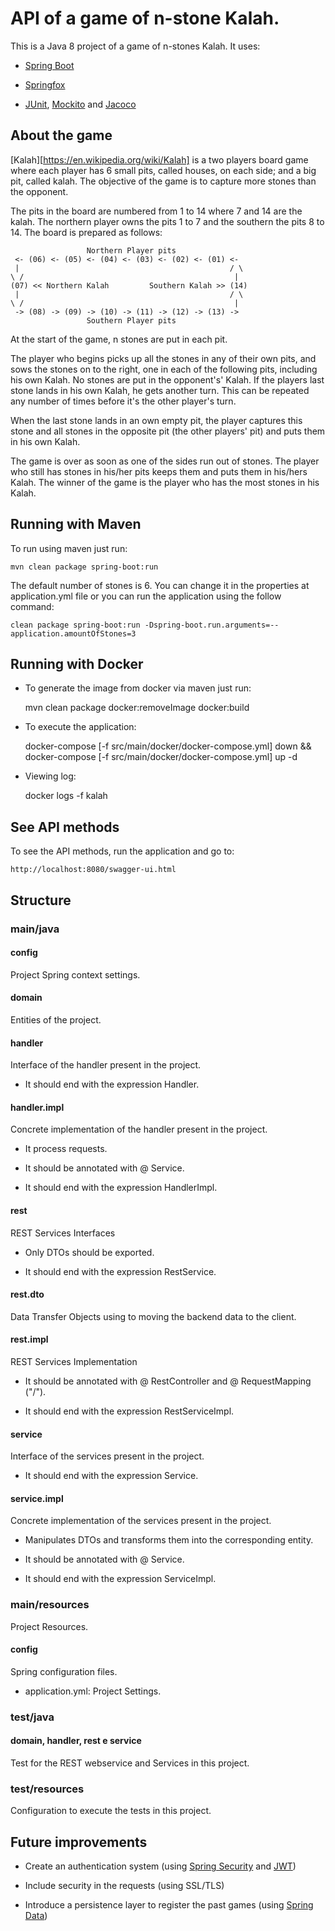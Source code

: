 # API of a game of n-stone Kalah.

This is a Java 8 project of a game of n-stones Kalah. It uses:

* [Spring Boot](https://spring.io/projects/spring-boot) 

* [Springfox](http://springfox.github.io/springfox/)

* [JUnit](https://junit.org/junit5), [Mockito](https://site.mockito.org/) and [Jacoco](https://www.eclemma.org/jacoco/)

## About the game

[Kalah][https://en.wikipedia.org/wiki/Kalah] is a two players board game where each player has 6 small pits, called houses, on each side; and a big pit, called kalah. The objective of the game is to capture more stones than the opponent.

The pits in the board are numbered from 1 to 14 where 7 and 14 are the kalah. The northern player owns the pits 1 to 7 and the southern the pits 8 to 14. The board is prepared as follows:

                     Northern Player pits
     <- (06) <- (05) <- (04) <- (03) <- (02) <- (01) <-
     |                                               / \
    \ /                                               |
    (07) << Northern Kalah         Southern Kalah >> (14)
     |                                               / \
    \ /                                               |
     -> (08) -> (09) -> (10) -> (11) -> (12) -> (13) ->
                     Southern Player pits

At the start of the game, n stones are put in each pit.

The player who begins picks up all the stones in any of their own pits, and sows the stones on to the right, 
one in each of the following pits, including his own Kalah. No stones are put in the opponent's' Kalah. If the players last
stone lands in his own Kalah, he gets another turn. This can be repeated any number of times before it's the other
player's turn.

When the last stone lands in an own empty pit, the player captures this stone and all stones in the opposite pit (the
other players' pit) and puts them in his own Kalah.

The game is over as soon as one of the sides run out of stones. The player who still has stones in his/her pits keeps
them and puts them in his/hers Kalah. The winner of the game is the player who has the most stones in his Kalah.

## Running with Maven

To run using maven just run:


    mvn clean package spring-boot:run

The default number of stones is 6. You can change it in the properties at application.yml file or you can run the application using the follow command:


    clean package spring-boot:run -Dspring-boot.run.arguments=--application.amountOfStones=3  

## Running with Docker

* To generate the image from docker via maven just run:


    mvn clean package docker:removeImage docker:build 
	
* To execute the application:


    docker-compose [-f src/main/docker/docker-compose.yml] down && docker-compose [-f src/main/docker/docker-compose.yml] up -d
	
* Viewing log:


    docker logs -f kalah

    
## See API methods

To see the API methods, run the application and go to:

    http://localhost:8080/swagger-ui.html
	
## Structure
### main/java
#### config
Project Spring context settings.

#### domain
Entities of the project. 

#### handler
Interface of the handler present in the project.

* It should end with the expression Handler. 

#### handler.impl
Concrete implementation of the handler present in the project.

* It process requests.

* It should be annotated with @ Service.

* It should end with the expression HandlerImpl.

#### rest
REST Services Interfaces

* Only DTOs should be exported.

* It should end with the expression RestService.

#### rest.dto
Data Transfer Objects using to moving the backend data to the client.

#### rest.impl
REST Services Implementation

* It should be annotated with @ RestController and @ RequestMapping ("/").

* It should end with the expression RestServiceImpl.

#### service
Interface of the services present in the project.

* It should end with the expression Service. 

#### service.impl
Concrete implementation of the services present in the project.

* Manipulates DTOs and transforms them into the corresponding entity.

* It should be annotated with @ Service.

* It should end with the expression ServiceImpl.

### main/resources
Project Resources.

#### config
Spring configuration files.

* application.yml: Project Settings.

### test/java
#### domain, handler, rest e service
Test for the REST webservice and Services in this project.

### test/resources
Configuration to execute the tests in this project.

## Future improvements

* Create an authentication system (using [Spring Security](https://spring.io/projects/spring-security) and [JWT](https://jwt.io/))

* Include security in the requests (using SSL/TLS)

* Introduce a persistence layer to register the past games (using [Spring Data](https://spring.io/projects/spring-data))

